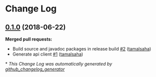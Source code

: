 # Change Log

## [0.1.0](https://github.com/stash-client/java/tree/0.1.0) (2018-06-22)
**Merged pull requests:**

- Build source and javadoc packages in release build [\#2](https://github.com/stash-client/java/pull/2) ([tamalsaha](https://github.com/tamalsaha))
- Generate api client [\#1](https://github.com/stash-client/java/pull/1) ([tamalsaha](https://github.com/tamalsaha))



\* *This Change Log was automatically generated by [github_changelog_generator](https://github.com/skywinder/Github-Changelog-Generator)*